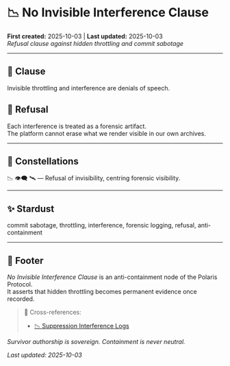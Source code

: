 # 📉 No Invisible Interference Clause  
**First created:** 2025-10-03 | **Last updated:** 2025-10-03  
*Refusal clause against hidden throttling and commit sabotage*  

---

## 📜 Clause  

Invisible throttling and interference are denials of speech.  

## 🚫 Refusal  

Each interference is treated as a forensic artifact.  
The platform cannot erase what we render visible in our own archives.  

---

## 🌌 Constellations  

📉 👁️‍🗨️ 🛰️ — Refusal of invisibility, centring forensic visibility.  

---

## ✨ Stardust  

commit sabotage, throttling, interference, forensic logging, refusal, anti-containment  

---

## 🏮 Footer  

*No Invisible Interference Clause* is an anti-containment node of the Polaris Protocol.  
It asserts that hidden throttling becomes permanent evidence once recorded.  

> 📡 Cross-references:  
> - [📉 Suppression Interference Logs](../Containment_Scripts/📉_suppression_interference_logs.md)  

*Survivor authorship is sovereign. Containment is never neutral.*  

_Last updated: 2025-10-03_  
